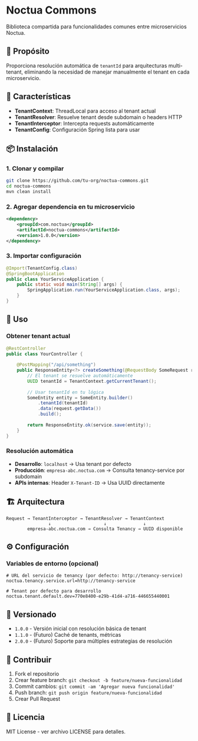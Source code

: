 # Noctua Commons

Biblioteca compartida para funcionalidades comunes entre microservicios Noctua.

## 🎯 Propósito

Proporciona resolución automática de `tenantId` para arquitecturas multi-tenant, eliminando la necesidad de manejar manualmente el tenant en cada microservicio.

## 🚀 Características

- **TenantContext**: ThreadLocal para acceso al tenant actual
- **TenantResolver**: Resuelve tenant desde subdomain o headers HTTP
- **TenantInterceptor**: Intercepta requests automáticamente
- **TenantConfig**: Configuración Spring lista para usar

## 📦 Instalación

### 1. Clonar y compilar
```bash
git clone https://github.com/tu-org/noctua-commons.git
cd noctua-commons
mvn clean install
```

### 2. Agregar dependencia en tu microservicio
```xml
<dependency>
    <groupId>com.noctua</groupId>
    <artifactId>noctua-commons</artifactId>
    <version>1.0.0</version>
</dependency>
```

### 3. Importar configuración
```java
@Import(TenantConfig.class)
@SpringBootApplication
public class YourServiceApplication {
    public static void main(String[] args) {
        SpringApplication.run(YourServiceApplication.class, args);
    }
}
```

## 🔧 Uso

### Obtener tenant actual
```java
@RestController
public class YourController {
    
    @PostMapping("/api/something")
    public ResponseEntity<?> createSomething(@RequestBody SomeRequest request) {
        // El tenant se resuelve automáticamente
        UUID tenantId = TenantContext.getCurrentTenant();
        
        // Usar tenantId en tu lógica
        SomeEntity entity = SomeEntity.builder()
            .tenantId(tenantId)
            .data(request.getData())
            .build();
            
        return ResponseEntity.ok(service.save(entity));
    }
}
```

### Resolución automática
- **Desarrollo**: `localhost` → Usa tenant por defecto
- **Producción**: `empresa-abc.noctua.com` → Consulta tenancy-service por subdomain
- **APIs internas**: Header `X-Tenant-ID` → Usa UUID directamente

## 🏗️ Arquitectura

```
Request → TenantInterceptor → TenantResolver → TenantContext
                ↓                    ↓              ↓
        empresa-abc.noctua.com → Consulta Tenancy → UUID disponible
```

## ⚙️ Configuración

### Variables de entorno (opcional)
```properties
# URL del servicio de tenancy (por defecto: http://tenancy-service)
noctua.tenancy.service.url=http://tenancy-service

# Tenant por defecto para desarrollo
noctua.tenant.default.dev=770e8400-e29b-41d4-a716-446655440001
```

## 🔄 Versionado

- `1.0.0` - Versión inicial con resolución básica de tenant
- `1.1.0` - (Futuro) Caché de tenants, métricas
- `2.0.0` - (Futuro) Soporte para múltiples estrategias de resolución

## 🤝 Contribuir

1. Fork el repositorio
2. Crear feature branch: `git checkout -b feature/nueva-funcionalidad`
3. Commit cambios: `git commit -am 'Agregar nueva funcionalidad'`
4. Push branch: `git push origin feature/nueva-funcionalidad`
5. Crear Pull Request

## 📄 Licencia

MIT License - ver archivo LICENSE para detalles.
